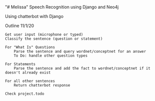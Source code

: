 "# Melissa"
Speech Recognition using Django and Neo4j

Using chatterbot with Django

Outline 11/1/20

    Get user input (microphone or typed)
    Classify the sentence (question or statement)
    
    For "What Is" Questions
        Parse the sentence and query wordnet/conceptnet for an answer
        To Do: handle other question types

    For Statements
        Parse the sentence and add the fact to wordnet/conceptnet if it doesn't already exist

    For all other sentences
        Return chatterbot response

    Check project.todo
    